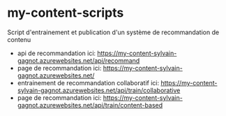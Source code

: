 # my-content-scripts

Script d'entrainement et publication d'un système de recommandation de contenu
- api de recommandation ici: https://my-content-sylvain-gagnot.azurewebsites.net/api/recommand
- page de recommandation ici: https://my-content-sylvain-gagnot.azurewebsites.net/
- entrainement de recommandation collaboratif ici: https://my-content-sylvain-gagnot.azurewebsites.net/api/train/collaborative
- page de recommandation ici: https://my-content-sylvain-gagnot.azurewebsites.net/api/train/content-based

